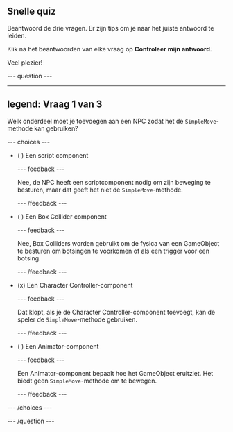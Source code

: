## Snelle quiz

Beantwoord de drie vragen. Er zijn tips om je naar het juiste antwoord te leiden.

Klik na het beantwoorden van elke vraag op **Controleer mijn antwoord**.

Veel plezier!

--- question ---

---
legend: Vraag 1 van 3
---

Welk onderdeel moet je toevoegen aan een NPC zodat het de `SimpleMove`-methode kan gebruiken?

--- choices ---

- ( ) Een script component

  --- feedback ---

  Nee, de NPC heeft een scriptcomponent nodig om zijn beweging te besturen, maar dat geeft het niet de `SimpleMove`-methode.

  --- /feedback ---

- ( ) Een Box Collider component

  --- feedback ---

  Nee, Box Colliders worden gebruikt om de fysica van een GameObject te besturen om botsingen te voorkomen of als een trigger voor een botsing.

  --- /feedback ---

- (x) Een Character Controller-component

  --- feedback ---

  Dat klopt, als je de Character Controller-component toevoegt, kan de speler de `SimpleMove`-methode gebruiken.

  --- /feedback ---

- ( ) Een Animator-component

  --- feedback ---

  Een Animator-component bepaalt hoe het GameObject eruitziet. Het biedt geen `SimpleMove`-methode om te bewegen.

  --- /feedback ---

--- /choices ---

--- /question ---
